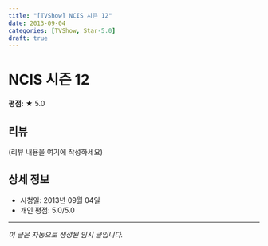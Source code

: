 ```yaml
---
title: "[TVShow] NCIS 시즌 12"
date: 2013-09-04
categories: [TVShow, Star-5.0]
draft: true
---
```


# NCIS 시즌 12

**평점:** ★ 5.0

## 리뷰

(리뷰 내용을 여기에 작성하세요)

## 상세 정보

- 시청일: 2013년 09월 04일
- 개인 평점: 5.0/5.0

---

*이 글은 자동으로 생성된 임시 글입니다.*
